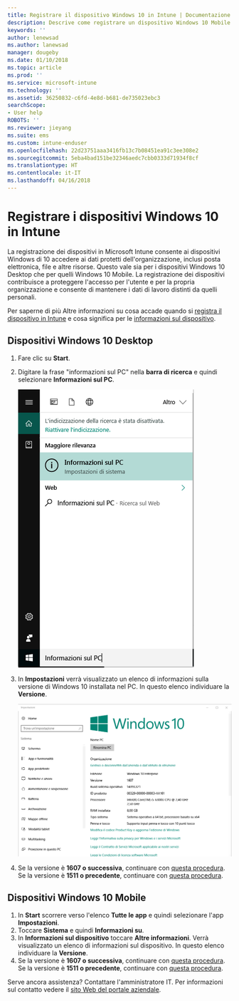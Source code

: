 ```yaml
---
title: Registrare il dispositivo Windows 10 in Intune | Documentazione Microsoft
description: Descrive come registrare un dispositivo Windows 10 Mobile o Desktop in Intune
keywords: ''
author: lenewsad
ms.author: lanewsad
manager: dougeby
ms.date: 01/10/2018
ms.topic: article
ms.prod: ''
ms.service: microsoft-intune
ms.technology: ''
ms.assetid: 36250832-c6fd-4e8d-b681-de735023ebc3
searchScope:
- User help
ROBOTS: ''
ms.reviewer: jieyang
ms.suite: ems
ms.custom: intune-enduser
ms.openlocfilehash: 22d23751aaa3416fb13c7b08451ea91c3ee308e2
ms.sourcegitcommit: 5eba4bad151be32346aedc7cbb0333d71934f8cf
ms.translationtype: HT
ms.contentlocale: it-IT
ms.lasthandoff: 04/16/2018
---
```

# <a name="enroll-your-windows-10-devices-in-intune"></a>Registrare i dispositivi Windows 10 in Intune

La registrazione dei dispositivi in Microsoft Intune consente ai dispositivi Windows di 10 accedere ai dati protetti dell'organizzazione, inclusi posta elettronica, file e altre risorse. Questo vale sia per i dispositivi Windows 10 Desktop che per quelli Windows 10 Mobile. La registrazione dei dispositivi contribuisce a proteggere l'accesso per l'utente e per la propria organizzazione e consente di mantenere i dati di lavoro distinti da quelli personali.

Per saperne di più Altre informazioni su cosa accade quando si [registra il dispositivo in Intune](what-happens-if-you-install-the-company-portal-app-and-enroll-your-device-in-intune-windows.md) e cosa significa per le [informazioni sul dispositivo](what-info-can-your-company-see-when-you-enroll-your-device-in-intune.md).

## <a name="windows-10-desktop-devices"></a>Dispositivi Windows 10 Desktop

1. Fare clic su **Start**.

2. Digitare la frase "informazioni sul PC" nella __barra di ricerca__ e quindi selezionare __Informazioni sul PC__.

   ![impostazioni di ricerca per Informazioni sul PC](media/searching_for_about_your_pc.png)

3. In __Impostazioni__ verrà visualizzato un elenco di informazioni sulla versione di Windows 10 installata nel PC. In questo elenco individuare la __Versione__.

   ![Windows 10 Desktop - Informazioni sul PC](media/settings_about_pc.png)

4. Se la versione è __1607 o successiva__, continuare con [questa procedura](enroll-your-w10-device-access-work-or-school.md). Se la versione è __1511 o precedente__, continuare con [questa procedura](enroll-your-w10-device-your-account.md).

## <a name="windows-10-mobile-devices"></a>Dispositivi Windows 10 Mobile        

1.  In __Start__ scorrere verso l'elenco __Tutte le app__ e quindi selezionare l'app __Impostazioni__.        
2.  Toccare __Sistema__ e quindi __Informazioni su__.       
3.  In __Informazioni sul dispositivo__ toccare __Altre informazioni__. Verrà visualizzato un elenco di informazioni sul dispositivo. In questo elenco individuare la __Versione__.        
4.  Se la versione è __1607 o successiva__, continuare con [questa procedura](enroll-your-w10-device-access-work-or-school.md). Se la versione è __1511 o precedente__, continuare con [questa procedura](enroll-your-w10-device-your-account.md).

Serve ancora assistenza? Contattare l'amministratore IT. Per informazioni sul contatto vedere il [sito Web del portale aziendale](https://portal.manage.microsoft.com#HelpDeskDialog).
